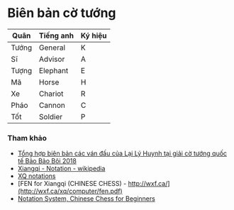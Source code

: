 # Biên bản cờ tướng

| Quân  | Tiếng anh | Ký hiệu |
|-------|-----------|---------|
| Tướng | General   | K       |
| Sĩ    | Advisor   | A       |
| Tượng | Elephant  | E       |
| Mã    | Horse     | H       |
| Xe    | Chariot   | R       |
| Pháo  | Cannon    | C       |
| Tốt   | Soldier   | P       |


### Tham khảo 

* [Tổng hợp biên bản các ván đấu của Lại Lý Huynh tại giải cờ tướng quốc tế Bảo Bảo Bôi 2018](https://kybai.tv/news/tong-hop-bien-ban-cac-van-dau-cua-lai-ly-huynh-tai-giai-co-tuong-quoc-te-bao-bao-boi-2018/)
* [Xiangqi - Notation - wikipedia](https://en.wikipedia.org/wiki/Xiangqi#Notation)
* [XQ notations](http://www.xqinenglish.com/intro_to_xq_notations.html)
* [FEN for Xiangqi (CHINESE CHESS) - http://wxf.ca/](http://wxf.ca/xq/computer/fen.pdf)
* [Notation System, Chinese Chess for Beginners](https://chengdu.github.io/Chinese-Chess-for-Beginners/notation.html)